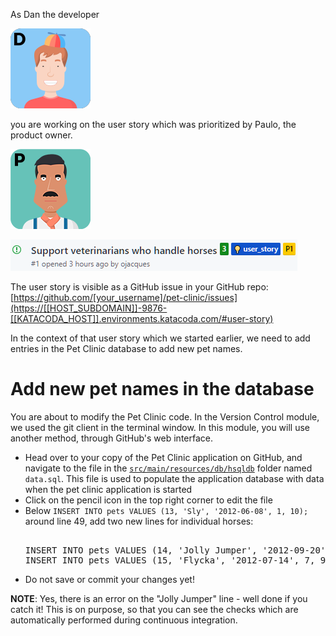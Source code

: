 As Dan the developer

![](../../assets/online-devops-dojo/continuous-integration/dan.png)

 you are working on the user story which was prioritized by Paulo, the product
 owner.

![](../../assets/online-devops-dojo/continuous-integration/paulo.png)

![](../../assets/online-devops-dojo/continuous-integration/user-story.png)

The user story is visible as a GitHub issue in your GitHub repo:
[https://github.com/[your_username]/pet-clinic/issues](https://[[HOST_SUBDOMAIN]]-9876-[[KATACODA_HOST]].environments.katacoda.com/#user-story)

In the context of that user story which we started earlier, we need to add
entries in the Pet Clinic database to add new pet names.

# Add new pet names in the database

You are about to modify the Pet Clinic code. In the Version Control module, we
used the git client in the terminal window. In this module, you will use another
method, through GitHub's web interface.

* Head over to your copy of the Pet Clinic application on GitHub, and navigate
  to the file in the
  [`src/main/resources/db/hsqldb`](https://[[HOST_SUBDOMAIN]]-9876-[[KATACODA_HOST]].environments.katacoda.com/#datasql)
  folder named `data.sql`. This file is used to populate the application
  database with data when the pet clinic application is started
* Click on the pencil icon in the top right corner to edit the file
* Below `INSERT INTO pets VALUES (13, 'Sly', '2012-06-08', 1, 10);` around line 49, add two new lines for individual horses:
  <pre class="file" data-target="clipboard">

  INSERT INTO pets VALUES (14, 'Jolly Jumper', '2012-09-20', 7, 5;
  INSERT INTO pets VALUES (15, 'Flycka', '2012-07-14', 7, 9);
  </pre>
* Do not save or commit your changes yet!

**NOTE**: Yes, there is an error on the "Jolly Jumper" line - well done if you
catch it! This is on purpose, so that you can see the checks which are
automatically performed during continuous integration.
